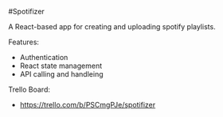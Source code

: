 #Spotifizer

A React-based app for creating and uploading spotify playlists.

Features:
- Authentication
- React state management
- API calling and handleing

Trello Board:
- https://trello.com/b/PSCmgPJe/spotifizer